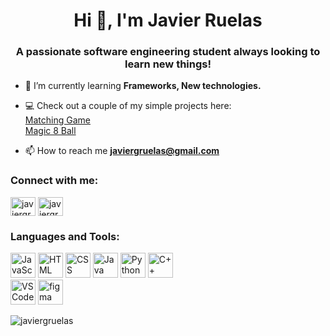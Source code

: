 <base target="_blank">
<h1 align="center">Hi 👋, I'm Javier Ruelas</h1>
<h3 align="center">A passionate software engineering student always looking to learn new things!</h3>

- 🌱 I’m currently learning **Frameworks, New technologies.**
- 💻 Check out a couple of my simple projects here:
     <br>
     <a href="https://javiergruelas.github.io/MatchingGame/" target="_blank"> Matching Game </a>
     <br>
     <a href="https://javiergruelas.github.io/Magic8Ball/" target="_blank"> Magic 8 Ball </a>
     

- 📫 How to reach me **javiergruelas@gmail.com**

<h3 align="left">Connect with me:</h3>
<p align="left">
<a href="https://twitter.com/javiergruelas" target="blank"><img align="center" src="https://raw.githubusercontent.com/rahuldkjain/github-profile-readme-generator/master/src/images/icons/Social/twitter.svg" alt="javiergruelas" height="30" width="40" /></a>
<a href="https://linkedin.com/in/javiergruelas" target="blank"><img align="center" src="https://raw.githubusercontent.com/rahuldkjain/github-profile-readme-generator/master/src/images/icons/Social/linked-in-alt.svg" alt="javiergruelas" height="30" width="40" /></a>
</p>

<h3 align="left">Languages and Tools:</h3>
<p align="left">
     <img src="https://cdn.worldvectorlogo.com/logos/javascript-1.svg" alt="JavaScript" width="40" height="40"/> 
     <img src="https://cdn.worldvectorlogo.com/logos/html-1.svg" alt="HTML" width="40" height="40"/> 
     <img src="https://cdn.worldvectorlogo.com/logos/css-3.svg" alt="CSS" width="40" height="40"/> 
     <img src="https://cdn.worldvectorlogo.com/logos/java.svg" alt="Java" width="40" height="40"/> 
     <img src="https://cdn.worldvectorlogo.com/logos/python-5.svg" alt="Python" width="40" height="40"/>
     <img src="https://cdn.worldvectorlogo.com/logos/c.svg" alt="C++" width="40" height="40"/>
<br>
     <img src="https://cdn.worldvectorlogo.com/logos/visual-studio-code-1.svg" alt="VSCode" width="40" height="40"/>
     <img src="https://www.vectorlogo.zone/logos/figma/figma-icon.svg" alt="figma" width="40" height="40"/>

</p>

<p><img align="center" src="https://github-readme-stats.vercel.app/api/top-langs?username=javiergruelas&show_icons=true&locale=en&layout=compact" alt="javiergruelas" /></p>
